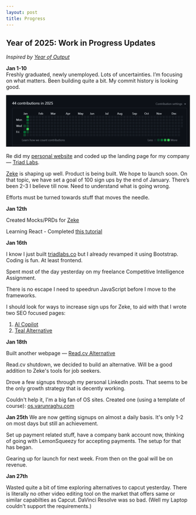```yaml
---
layout: post
title: Progress
---
```


<h2> Year of 2025: Work in Progress Updates </h2>

_Inspired by <a href="https://andykong.org/projects/yearofoutput" target="_blank">Year of Output</a>_

**Jan 1-10**  
Freshly graduated, newly unemployed. Lots of uncertainties. I’m focusing on what matters. Been building quite a bit. My commit history is looking good.

![Github Contributions](/assets/images/github.png)

Re did my <a href="https://www.varunraghu.com/" target="_blank">personal website</a> and coded up the landing page for my company — <a href="https://triadlabs.co/" target="_blank">Triad Labs</a>.

<a href="https://zeke.so/" target="_blank">Zeke</a> is shaping up well. Product is being built. We hope to launch soon. On that topic, we have set a goal of 100 sign ups by the end of January. There’s been 2-3 I believe till now. Need to understand what is going wrong.

Efforts must be turned towards stuff that moves the needle.

**Jan 12th**

Created Mocks/PRDs for [Zeke](https://zeke.so)

Learning React - Completed [this tutorial](https://youtu.be/SqcY0GlETPk?si=rO1xglnK3gK6bPjz)

**Jan 16th**

I know I just built [triadlabs.co](https://triadlabs.co) but I already revamped it using Bootstrap. Coding is fun. At least frontend.

Spent most of the day yesterday on my freelance Competitive Intelligence Assignment.

There is no escape I need to speedrun JavaScript before I move to the frameworks.

I should look for ways to increase sign ups for Zeke, to aid with that I wrote two SEO focused pages:

1. [AI Copilot](https://zeke.so/ai-copilot)
2. [Teal Alternative](https://zeke.so/teal-alternative)

**Jan 18th**

Built another webpage — [Read.cv Alternative](https://zeke.so/portfolio-builder)

Read.cv shutdown, we decided to build an alternative. Will be a good addition to Zeke's tools for job seekers.

Drove a few signups through my personal LinkedIn posts. That seems to be the only growth strategy that is decently working.

Couldn't help it, I'm a big fan of OS sites. Created one (using a template of course): [os.varunraghu.com](https://os.varunraghu.com/)

**Jan 25th**
We are now getting signups on almost a daily basis. It's only 1-2 on most days but still an achievement.

Set up payment related stuff, have a company bank account now, thinking of going with LemonSqueezy for accepting payments. The setup for that has began.

Gearing up for launch for next week. From then on the goal will be on revenue.

**Jan 27th**


Wasted quite a bit of time exploring alternatives to capcut yesterday. There is literally no other video editing tool on the market that offers same or similar capabilties as Capcut. DaVinci Resolve was so bad. (Well my Laptop couldn't support the requirements.) 

 







